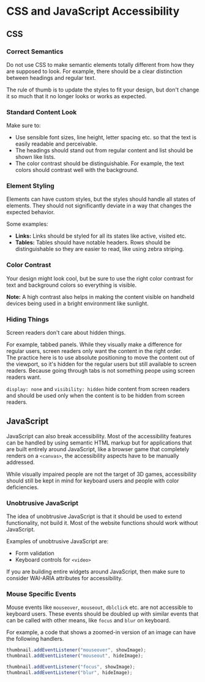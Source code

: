 # CSS and JavaScript Accessibility

## CSS

### Correct Semantics

Do not use CSS to make semantic elements totally different from how they are supposed to look. For example, there should be a clear distinction between headings and regular text.

The rule of thumb is to update the styles to fit your design, but don't change it so much that it no longer looks or works as expected.

### Standard Content Look

Make sure to:

- Use sensible font sizes, line height, letter spacing etc. so that the text is easily readable and perceivable.
- The headings should stand out from regular content and list should be shown like lists.
- The color contrast should be distinguishable. For example, the text colors should contrast well with the background.

### Element Styling

Elements can have custom styles, but the styles should handle all states of elements. They should not significantly deviate in a way that changes the expected behavior.

Some examples:

- **Links:** Links should be styled for all its states like active, visited etc.
- **Tables:** Tables should have notable headers. Rows should be distinguishable so they are easier to read, like using zebra striping.

### Color Contrast

Your design might look cool, but be sure to use the right color contrast for text and background colors so everything is visible.

**Note:** A high contrast also helps in making the content visible on handheld devices being used in a bright environment like sunlight.

### Hiding Things

Screen readers don't care about hidden things.

For example, tabbed panels. While they visually make a difference for regular users, screen readers only want the content in the right order.\
The practice here is to use absolute positioning to move the content out of the viewport, so it's hidden for the regular users but still available to screen readers. Because going through tabs is not something peope using screen readers want.

`display: none` and `visibility: hidden` hide content from screen readers and should be used only when the content is to be hidden from screen readers.

## JavaScript

JavaScript can also break accessibility. Most of the accessibility features can be handled by using semantic HTML markup but for applications that are built entirely around JavaScript, like a browser game that completely renders on a `<canvas>`, the accessibility aspects have to be manually addressed.

While visually impaired people are not the target of 3D games, accessibility should still be kept in mind for keyboard users and people with color deficiencies.

### Unobtrusive JavaScript

The idea of unobtrusive JavaScript is that it should be used to extend functionality, not build it. Most of the website functions should work without JavaScript.

Examples of unobtrusive JavaScript are:

- Form validation
- Keyboard controls for `<video>`

If you are building entire widgets around JavaScript, then make sure to consider WAI-ARIA attributes for accessibility.

### Mouse Specific Events

Mouse events like `mouseover`, `mouseout`, `dblclick` etc. are not accessible to keyboard users. These events should be doubled up with similar events that can be called with other means, like `focus` and `blur` on keyboard.

For example, a code that shows a zoomed-in version of an image can have the following handlers.

```js
thumbnail.addEventListener("mouseover", showImage);
thumbnail.addEventListener("mouseout", hideImage);

thumbnail.addEventListener("focus", showImage);
thumbnail.addEventListener("blur", hideImage);
```
